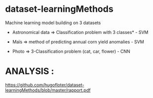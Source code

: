 # dataset-learningMethods

Machine learning model building on 3 datasets

- Astronomical data => Classification problem with 3 classes*    -    SVM

- Maïs => method of predicting annual corn yield anomalies    -   SVM

- Photo => 3-Classification problem (cat, car, flower)   -   CNN

# ANALYSIS : 
https://github.com/hugofloter/dataset-learningMethods/blob/master/rapport.pdf
